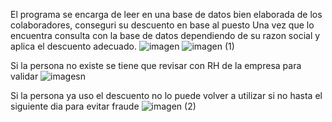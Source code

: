 El programa se encarga de leer en una base de datos bien elaborada de los colaboradores, conseguri su descuento en base al puesto
Una vez que lo encuentra consulta con la base de datos dependiendo de su razon social y aplica el descuento adecuado.
![imagen](https://github.com/user-attachments/assets/f3bcfca6-aafe-4cf7-96ae-d7e94849d93b)
![imagen (1)](https://github.com/user-attachments/assets/4cb8dc6e-9cea-470e-817a-9a187ae660e4)

Si la persona no existe se tiene que revisar con RH de la empresa para validar
![imagesn](https://github.com/user-attachments/assets/9eb6ccdf-20d1-4cc0-8cc1-8c5307c69f49)

Si la persona ya uso el descuento no lo puede volver a utilizar si no hasta el siguiente dia para evitar fraude
![imagen (2)](https://github.com/user-attachments/assets/60b06cb8-43de-451c-aa98-489b335991ca)
